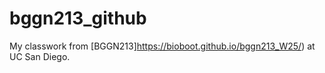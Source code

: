 # bggn213_github
My classwork from [BGGN213]https://bioboot.github.io/bggn213_W25/) at UC San Diego.
